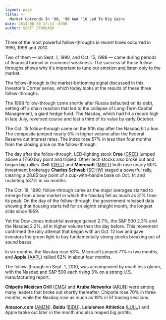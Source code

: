 ```yaml
---
layout: page
title: >-
  Market Uptrends In '90, '98 And '10 Led To Big Gains
date: 2014-06-30 17:14 -0700
author: SCOTT STODDARD
---
```





Three of the most powerful follow-throughs in recent times occurred in 1990, 1998 and 2010.

  

Two of them — on Sept. 1, 1990, and Oct. 15, 1998 — came during periods of financial turmoil or economic weakness. The success of those follow-throughs shows why it's important to tune out emotion and listen only to the market.

  

The follow-through is the market-bottoming signal discussed in this Investor's Corner series, which today looks at the results of these three follow-throughs.

  

The 1998 follow-through came shortly after Russia defaulted on its debt, setting off a chain reaction that led to the collapse of Long-Term Capital Management, a giant hedge fund. The Nasdaq, which had hit a record high in late July, reversed course and lost a third of its value by early October.

  

The Oct. 15 follow-through came on the fifth day after the Nasdaq hit a low. The composite jumped nearly 5% in higher volume after the Federal Reserve cut interest rates. The index rose 57% in less than four months from the closing price on the follow-through.

  

The day after the follow-through, LED-lighting stock **Cree** ([CREE](https://research.investors.com/quote.aspx?symbol=CREE)) jumped above a 17.60 buy point and tripled. Other tech stocks also broke out and began big rallies. **Dell** ([DELL](https://research.investors.com/quote.aspx?symbol=DELL)) and **Microsoft** ([MSFT](https://research.investors.com/quote.aspx?symbol=MSFT)) both rose nearly 60%. Investment brokerage **Charles Schwab** ([SCHW](https://research.investors.com/quote.aspx?symbol=SCHW)) staged a powerful rally, clearing a 28.85 buy point of a cup-with-handle base on Oct. 14 and rocketing 537% in six months.

  

The Oct. 18, 1990, follow-through came as the major averages started to emerge from a bear market in which the Nasdaq fell as much as 31% from its peak. On the day of the follow-through, the government released data showing that housing starts fell for an eighth straight month, the longest slide since 1959.

  

Yet the Dow Jones industrial average gained 2.7%, the S&P 500 2.3% and the Nasdaq 2.2%, all in higher volume than the day before. This movement confirmed the rally attempt that began with an Oct. 12 low and gave investors the green light to buy fundamentally strong stocks breaking out of sound bases.

  

In six months, the Nasdaq rose 53%. Microsoft jumped 71% in two months, and **Apple** ([AAPL](https://research.investors.com/quote.aspx?symbol=AAPL)) rallied 62% in about four months.

  

The follow-through on Sept. 1, 2010, was accompanied by much less gloom, with the Nasdaq and S&P 500 each rising 3% on a strong U.S. manufacturing report.

  

**Chipotle Mexican Grill** ([CMG](https://research.investors.com/quote.aspx?symbol=CMG)) and **Aruba Networks** ([ARUN](https://research.investors.com/quote.aspx?symbol=ARUN)) were among many leaders that broke out shortly thereafter. Chipotle rose 70% in three months, while the Nasdaq rose as much as 19% in 51 trading sessions.

  

**Amazon.com** ([AMZN](https://research.investors.com/quote.aspx?symbol=AMZN)), **Baidu** ([BIDU](https://research.investors.com/quote.aspx?symbol=BIDU)), **Lululemon Athletica** ([LULU](https://research.investors.com/quote.aspx?symbol=LULU)) and Apple broke out later in the month and also reaped big profits.




